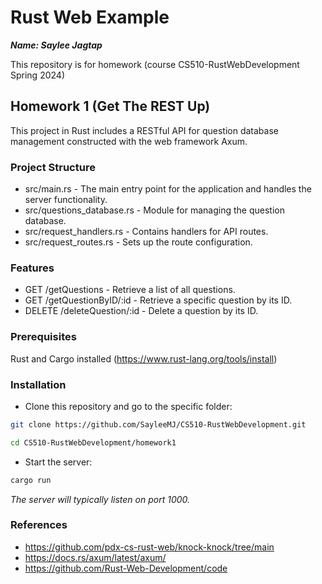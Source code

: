 # Rust Web Example
***Name: Saylee Jagtap*** 

This repository is for homework (course CS510-RustWebDevelopment Spring 2024)


## Homework 1 (Get The REST Up)

This project in Rust includes a RESTful API for question database management constructed with the web framework Axum.

### Project Structure
- src/main.rs - The main entry point for the application and handles the server functionality.
- src/questions_database.rs - Module for managing the question database.
- src/request_handlers.rs - Contains handlers for API routes.
- src/request_routes.rs - Sets up the route configuration.

### Features
- GET /getQuestions - Retrieve a list of all questions.
- GET /getQuestionByID/:id - Retrieve a specific question by its ID.
- DELETE /deleteQuestion/:id - Delete a question by its ID.

### Prerequisites
Rust and Cargo installed (https://www.rust-lang.org/tools/install)

### Installation

-  Clone this repository and go to the specific folder:

```bash
git clone https://github.com/SayleeMJ/CS510-RustWebDevelopment.git

cd CS510-RustWebDevelopment/homework1
```

- Start the server:
```bash
cargo run
```
*The server will typically listen on port 1000.*

### References
- https://github.com/pdx-cs-rust-web/knock-knock/tree/main
- https://docs.rs/axum/latest/axum/
- https://github.com/Rust-Web-Development/code

